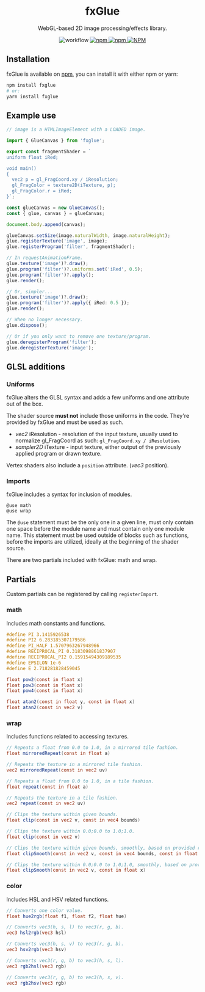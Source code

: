 <h1 align="center">fxGlue</h1>

<p align="center">
WebGL-based 2D image processing/effects library.
</p>

<p align="center">
<img alt="workflow" src="https://img.shields.io/github/workflow/status/mat-sz/fxglue/Node.js%20CI%20(yarn)">
<a href="https://npmjs.com/package/fxglue">
<img alt="npm" src="https://img.shields.io/npm/v/fxglue">
<img alt="npm" src="https://img.shields.io/npm/dw/fxglue">
<img alt="NPM" src="https://img.shields.io/npm/l/fxglue">
</a>
</p>

## Installation

fxGlue is available on [npm](https://www.npmjs.com/package/fxglue), you can install it with either npm or yarn:

```sh
npm install fxglue
# or:
yarn install fxglue
```

## Example use

```ts
// image is a HTMLImageElement with a LOADED image.

import { GlueCanvas } from 'fxglue';

export const fragmentShader = `
uniform float iRed;

void main()
{
  vec2 p = gl_FragCoord.xy / iResolution;
  gl_FragColor = texture2D(iTexture, p);
  gl_FragColor.r = iRed;
}`;

const glueCanvas = new GlueCanvas();
const { glue, canvas } = glueCanvas;

document.body.append(canvas);

glueCanvas.setSize(image.naturalWidth, image.naturalHeight);
glue.registerTexture('image', image);
glue.registerProgram('filter', fragmentShader);

// In requestAnimationFrame.
glue.texture('image')?.draw();
glue.program('filter')?.uniforms.set('iRed', 0.5);
glue.program('filter')?.apply();
glue.render();

// Or, simpler...
glue.texture('image')?.draw();
glue.program('filter')?.apply({ iRed: 0.5 });
glue.render();

// When no longer necessary.
glue.dispose();

// Or if you only want to remove one texture/program.
glue.deregisterProgram('filter');
glue.deregisterTexture('image');
```

## GLSL additions

### Uniforms

fxGlue alters the GLSL syntax and adds a few uniforms and one attribute out of the box.

The shader source **must not** include those uniforms in the code. They're provided by fxGlue and must be used as such.

- _vec2_ iResolution - resolution of the input texture, usually used to normalize gl_FragCoord as such: `gl_FragCoord.xy / iResolution`.
- _sampler2D_ iTexture - input texture, either output of the previously applied program or drawn texture.

Vertex shaders also include a `position` attribute. (_vec3_ position).

### Imports

fxGlue includes a syntax for inclusion of modules.

    @use math
    @use wrap

The `@use` statement must be the only one in a given line, must only contain one space before the module name and must contain only one module name. This statement must be used outside of blocks such as functions, before the imports are utilized, ideally at the beginning of the shader source.

There are two partials included with fxGlue: math and wrap.

## Partials

Custom partials can be registered by calling `registerImport`.

### math

Includes math constants and functions.

```glsl
#define PI 3.1415926538
#define PI2 6.283185307179586
#define PI_HALF 1.5707963267948966
#define RECIPROCAL_PI 0.3183098861837907
#define RECIPROCAL_PI2 0.15915494309189535
#define EPSILON 1e-6
#define E 2.718281828459045

float pow2(const in float x)
float pow3(const in float x)
float pow4(const in float x)

float atan2(const in float y, const in float x)
float atan2(const in vec2 v)
```

### wrap

Includes functions related to accessing textures.

```glsl
// Repeats a float from 0.0 to 1.0, in a mirrored tile fashion.
float mirroredRepeat(const in float a)

// Repeats the texture in a mirrored tile fashion.
vec2 mirroredRepeat(const in vec2 uv)

// Repeats a float from 0.0 to 1.0, in a tile fashion.
float repeat(const in float a)

// Repeats the texture in a tile fashion.
vec2 repeat(const in vec2 uv)

// Clips the texture within given bounds.
float clip(const in vec2 v, const in vec4 bounds)

// Clips the texture within 0.0;0.0 to 1.0;1.0.
float clip(const in vec2 v)

// Clips the texture within given bounds, smoothly, based on provided radius x.
float clipSmooth(const in vec2 v, const in vec4 bounds, const in float x)

// Clips the texture within 0.0;0.0 to 1.0;1.0, smoothly, based on provided radius x.
float clipSmooth(const in vec2 v, const in float x)
```

### color

Includes HSL and HSV related functions.

```glsl
// Converts one color value.
float hue2rgb(float f1, float f2, float hue)

// Converts vec3(h, s, l) to vec3(r, g, b).
vec3 hsl2rgb(vec3 hsl)

// Converts vec3(h, s, v) to vec3(r, g, b).
vec3 hsv2rgb(vec3 hsv)

// Converts vec3(r, g, b) to vec3(h, s, l).
vec3 rgb2hsl(vec3 rgb)

// Converts vec3(r, g, b) to vec3(h, s, v).
vec3 rgb2hsv(vec3 rgb)
```
